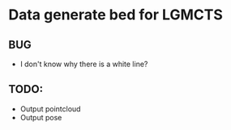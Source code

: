 # Data generate bed for LGMCTS

## BUG

- I don't know why there is a white line?

## TODO:

- Output pointcloud
- Output pose